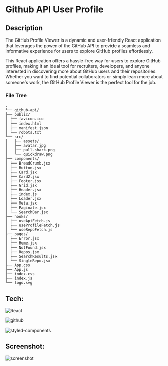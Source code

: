 # Github API User Profile

## Description

The GitHub Profile Viewer is a dynamic and user-friendly React application that leverages the power of the GitHub API to provide a seamless and informative experience for users to explore GitHub profiles effortlessly.

This React application offers a hassle-free way for users to explore GitHub profiles, making it an ideal tool for recruiters, developers, and anyone interested in discovering more about GitHub users and their repositories. Whether you want to find potential collaborators or simply learn more about someone's work, the GitHub Profile Viewer is the perfect tool for the job.

### File Tree

```
.
└── github-api/
├── public/
│ ├── favicon.ico
│ ├── index.html
│ ├── manifest.json
│ └── robots.txt
└── src/
│   ├── assets/
│   ├── avatar.jpg
│   ├── pull-shark.png
│   └── quickdraw.png
├── components/
│ ├── BreadCrumb.jsx
│ ├── Button.jsx
│ ├── Card.jsx
│ ├── Card2.jsx
│ ├── Footer.jsx
│ ├── Grid.jsx
│ ├── Header.jsx
│ ├── index.js
│ ├── Loader.jsx
│ ├── Meta.jsx
│ ├── Paginate.jsx
│ └── SearchBar.jsx
├── hooks/
│ ├── useApiFetch.js
│ ├── useProfileFetch.js
│ └── useRepoFetch.js
├── pages/
│ ├── Error.jsx
│ ├── Home.jsx
│ ├── NotFound.jsx
│ ├── Repos.jsx
│ ├── SearchResults.jsx
│ └── SingleRepo.jsx
├── App.css
├── App.js
├── index.css
├── index.js
└── logo.svg
```

## Tech:

![React](https://img.shields.io/badge/react-%2320232a.svg?style=for-the-badge&logo=react&logoColor=%2361DAFB)

![github](https://img.shields.io/badge/github-%23121011.svg?style=for-the-badge&logo=github&logoColor=white)

![styled-components](https://img.shields.io/badge/styled--components-DB7093?style=for-the-badge&logo=styled-components&logoColor=white)

## Screenshot:

![screenshot](https://res.cloudinary.com/codelikeagirl29/image/upload/v1696287678/projects/Repositories_-_Github_codelikeagirl29_gkq5yn.png)
